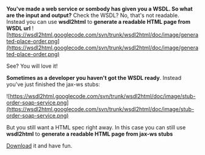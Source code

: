 **You've made a web service or sombody has given you a WSDL. So what are the input and output?**   Check the WSDL? No, that's not readable. Instead you can use **wsdl2html** to **generate a readable HTML page from WSDL url**
![https://wsdl2html.googlecode.com/svn/trunk/wsdl2html/doc/image/generated-place-order.png](https://wsdl2html.googlecode.com/svn/trunk/wsdl2html/doc/image/generated-place-order.png)

See?  You will love it!

**Sometimes as a developer you haven't got the WSDL ready**. Instead you've just finished the jax-ws stubs:

![https://wsdl2html.googlecode.com/svn/trunk/wsdl2html/doc/image/stub-order-soap-service.png](https://wsdl2html.googlecode.com/svn/trunk/wsdl2html/doc/image/stub-order-soap-service.png)

But you still want a HTML spec right away. In this case you can still use **wsdl2html** to **generate a readable HTML page from jax-ws stubs**



[Download](http://code.google.com/p/wsdl2html/downloads/list) it and have fun.

